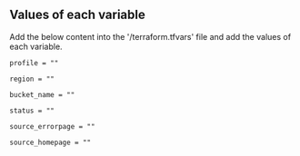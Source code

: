 ## Values of each variable

Add the below content into the '/terraform.tfvars' file and add the values of each variable.
```
profile = ""

region = ""

bucket_name = ""

status = ""

source_errorpage = ""

source_homepage = ""

```
